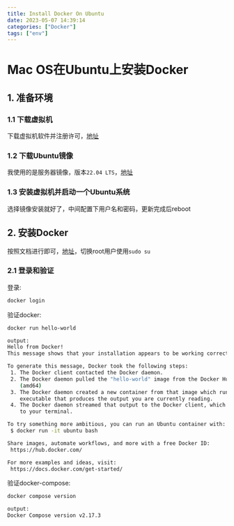 ```yaml
---
title: Install Docker On Ubuntu
date: 2023-05-07 14:39:14
categories: ["Docker"]
tags: ["env"]
---
```


# Mac OS在Ubuntu上安装Docker

## 1. 准备环境

### 1.1 下载虚拟机

下载虚拟机软件并注册许可，[地址](https://customerconnect.vmware.com/evalcenter?p=fusion-player-personal-13)

### 1.2 下载Ubuntu镜像

我使用的是服务器镜像，版本`22.04 LTS`，[地址](https://cn.ubuntu.com/download/server/step1)

### 1.3 安装虚拟机并启动一个Ubuntu系统

选择镜像安装就好了，中间配置下用户名和密码，更新完成后reboot

## 2. 安装Docker

按照文档进行即可，[地址](https://docs.docker.com/engine/install/ubuntu/)，切换root用户使用`sudo su`

### 2.1 登录和验证

登录:

```bash
docker login
```

验证docker:

```bash
docker run hello-world

output:
Hello from Docker!
This message shows that your installation appears to be working correctly.

To generate this message, Docker took the following steps:
 1. The Docker client contacted the Docker daemon.
 2. The Docker daemon pulled the "hello-world" image from the Docker Hub.
    (amd64)
 3. The Docker daemon created a new container from that image which runs the
    executable that produces the output you are currently reading.
 4. The Docker daemon streamed that output to the Docker client, which sent it
    to your terminal.

To try something more ambitious, you can run an Ubuntu container with:
 $ docker run -it ubuntu bash

Share images, automate workflows, and more with a free Docker ID:
 https://hub.docker.com/

For more examples and ideas, visit:
 https://docs.docker.com/get-started/
```

验证docker-compose:

```bash
docker compose version

output:
Docker Compose version v2.17.3
```

